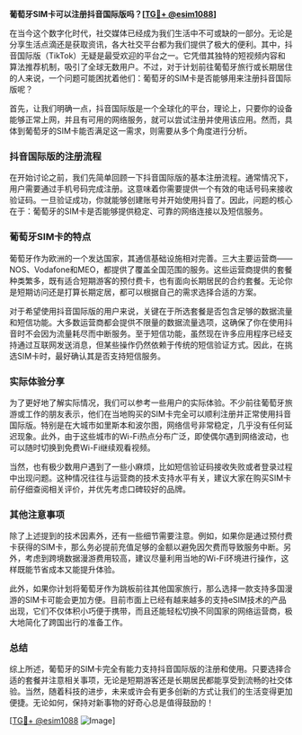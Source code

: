 **葡萄牙SIM卡可以注册抖音国际版吗？[[TG💪+ @esim1088](https://t.me/s/esim1088)]**

在当今这个数字化时代，社交媒体已经成为我们生活中不可或缺的一部分。无论是分享生活点滴还是获取资讯，各大社交平台都为我们提供了极大的便利。其中，抖音国际版（TikTok）无疑是最受欢迎的平台之一。它凭借其独特的短视频内容和算法推荐机制，吸引了全球无数用户。不过，对于计划前往葡萄牙旅行或长期居住的人来说，一个问题可能困扰着他们：葡萄牙的SIM卡是否能够用来注册抖音国际版呢？

首先，让我们明确一点，抖音国际版是一个全球化的平台，理论上，只要你的设备能够正常上网，并且有可用的网络服务，就可以尝试注册并使用该应用。然而，具体到葡萄牙的SIM卡能否满足这一需求，则需要从多个角度进行分析。

### 抖音国际版的注册流程

在开始讨论之前，我们先简单回顾一下抖音国际版的基本注册流程。通常情况下，用户需要通过手机号码完成注册。这意味着你需要提供一个有效的电话号码来接收验证码。一旦验证成功，你就能够创建账号并开始使用抖音了。因此，问题的核心在于：葡萄牙的SIM卡是否能够提供稳定、可靠的网络连接以及短信服务。

### 葡萄牙SIM卡的特点

葡萄牙作为欧洲的一个发达国家，其通信基础设施相对完善。三大主要运营商——NOS、Vodafone和MEO，都提供了覆盖全国范围的服务。这些运营商提供的套餐种类繁多，既有适合短期游客的预付费卡，也有面向长期居民的合约套餐。无论你是短期访问还是打算长期定居，都可以根据自己的需求选择合适的方案。

对于希望使用抖音国际版的用户来说，关键在于所选套餐是否包含足够的数据流量和短信功能。大多数运营商都会提供不限量的数据流量选项，这确保了你在使用抖音时不会因为流量耗尽而中断服务。至于短信功能，虽然现在许多应用程序已经支持通过互联网发送消息，但某些操作仍然依赖于传统的短信验证方式。因此，在挑选SIM卡时，最好确认其是否支持短信服务。

### 实际体验分享

为了更好地了解实际情况，我们可以参考一些用户的实际体验。不少前往葡萄牙旅游或工作的朋友表示，他们在当地购买的SIM卡完全可以顺利注册并正常使用抖音国际版。特别是在大城市如里斯本和波尔图，网络信号非常稳定，几乎没有任何延迟现象。此外，由于这些城市的Wi-Fi热点分布广泛，即使偶尔遇到网络波动，也可以随时切换到免费Wi-Fi继续观看视频。

当然，也有极少数用户遇到了一些小麻烦，比如短信验证码接收失败或者登录过程中出现问题。这种情况往往与运营商的技术支持水平有关，建议大家在购买SIM卡前仔细查阅相关评价，并优先考虑口碑较好的品牌。

### 其他注意事项

除了上述提到的技术因素外，还有一些细节需要注意。例如，如果你是通过预付费卡获得的SIM卡，那么务必提前充值足够的金额以避免因欠费而导致服务中断。另外，考虑到跨境数据漫游费用较高，建议尽量利用当地的Wi-Fi环境进行操作，这样既能节省成本又能提升体验。

此外，如果你计划将葡萄牙作为跳板前往其他国家旅行，那么选择一款支持多国漫游的SIM卡可能会更加方便。目前市面上已经有越来越多的支持eSIM技术的产品出现，它们不仅体积小巧便于携带，而且还能轻松切换不同国家的网络运营商，极大地简化了跨国出行的准备工作。

### 总结

综上所述，葡萄牙的SIM卡完全有能力支持抖音国际版的注册和使用。只要选择合适的套餐并注意相关事项，无论是短期游客还是长期居民都能享受到流畅的社交体验。当然，随着科技的进步，未来或许会有更多创新的方式让我们的生活变得更加便捷。无论如何，保持对新事物的好奇心总是值得鼓励的！

[[TG💪+ @esim1088](https://t.me/s/esim1088) ![Image](https://i.postimg.cc/4NQfJmqS/Snipaste-2025-05-13-00-14-12.png)]